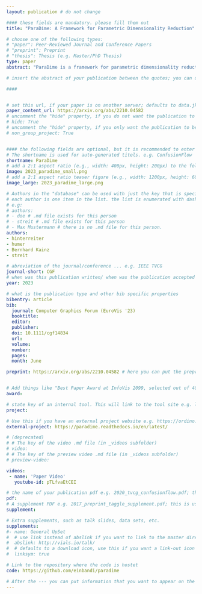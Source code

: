 ```yaml
---
layout: publication # do not change

#### these fields are mandatory. please fill them out
title: "ParaDime: A Framework for Parametric Dimensionality Reduction"

# choose one of the following types:
# "paper": Peer-Reviewed Journal and Conference Papers
# "preprint": Preprint
# "thesis": Thesis (e.g. Master/PhD Thesis)
type: paper
abstract: "ParaDime is a framework for parametric dimensionality reduction (DR). In parametric DR, neural networks are trained to embed high-dimensional data items in a low-dimensional space while minimizing an objective function. ParaDime builds on the idea that the objective functions of several modern DR techniques result from transformed inter-item relationships. It provides a common interface for specifying these relations and transformations and for defining how they are used within the losses that govern the training process. Through this interface, ParaDime unifies parametric versions of DR techniques such as metric MDS, t-SNE, and UMAP. It allows users to fully customize all aspects of the DR process. We show how this ease of customization makes ParaDime suitable for experimenting with interesting techniques such as hybrid classification/embedding models and supervised DR. This way, ParaDime opens up new possibilities for visualizing high-dimensional data."

# insert the abstract of your publication between the quotes; you can use html e.g. to make links (<a></a>) or generate bold (<b></b>) etc. text 

####


# set this url, if your paper is on another server; defaults to data.jku-vds-lab.at
paper_content_url: https://arxiv.org/abs/2210.04582
# uncomment the "hide" property, if you do not want the publication to be displayed on the website (usually you don't need this)
# hide: True
# uncomment the "hide" property, if you only want the publication to be displayed on your personal page (i.e. publications where you contributed, but does not have anything to do with the Vis Group e.g. Master Thesis,...)
# non_group_project: True


#### the following fields are optional, but it is recommended to enter as much information as possible
# The shortname is used for auto-generated titels. e.g. ConfusionFlow
shortname: ParaDime
# add a 2:1 aspect ratio (e.g., width: 400px, height: 200px) to the folder /assets/images/papers/ e.g. 2020_tvcg_confusionflow.png
image: 2023_paradime_small.png
# add a 2:1 aspect ratio teaser figure (e.g., width: 1200px, height: 600px) to the folder /assets/images/papers/ e.g. 2020_tvcg_confusionflow_teaser.png
image_large: 2023_paradime_large.png

# Authors in the "database" can be used with just the key that is specified in the corresponding .md file (usually it is the lastname in lower case e.g. doe). Authors that do not have an individual page here should be stated with their full name (e.g. John Doe)
# each author is one item in the list. the list is enumerated with dashes ("-")
# e.g:
# authors:
# - doe # .md file exists for this person
# - streit # .md file exists for this person
# - Max Mustermann # there is no .md file for this person.
authors:
- hinterreiter
- humer
- Bernhard Kainz
- streit

# abreviation of the journal/conference ... e.g. IEEE TVCG
journal-short: CGF
# when was this publication written/ when was the publication accepted (e.g. 2020)
year: 2023

# what is the publication type and other bib specific properties
bibentry: article
bib:
  journal: Computer Graphics Forum (EuroVis '23)
  booktitle:
  editor:
  publisher:
  doi: 10.1111/cgf14834
  url:
  volume: 
  number: 
  pages: 
  month: June

preprint: https://arxiv.org/abs/2210.04582 # here you can put the preprint link (arxiv.org, osf.io,...) e.g. https://arxiv.org/abs/1910.00969


# Add things like "Best Paper Award at InfoVis 2099, selected out of 4000 submissions"
award:

# state key of an internal tool. This will link to the tool site e.g. lineup (usually not needed)
project: 

# Use this if you have an external project website e.g. https://ordino.caleydoapp.org/
external-project: https://paradime.readthedocs.io/en/latest/

# (deprecated)
# # The key of the video .md file (in _videos subfolder)
# video: 
# # The key of the preview video .md file (in _videos subfolder)
# preview-video:

videos:
 - name: 'Paper Video'
   youtube-id: pTLfvaEtCEI

# the name of your publication pdf e.g. 2020_tvcg_confusionflow.pdf; this is usually uploaded to the caleydo aws server
pdf:
# A supplement PDF e.g. 2017_preprint_taggle_supplement.pdf; this is usually uploaded to the caleydo aws server
supplement: 

# Extra supplements, such as talk slides, data sets, etc.
supplements:
#- name: General UpSet
#  # use link instead of abslink if you want to link to the master directory
#  abslink: http://vials.io/talk/
#  # defaults to a download icon, use this if you want a link-out icon
#  linksym: true

# Link to the repository where the code is hostet
code: https://github.com/einbandi/paradime

# After the --- you can put information that you want to appear on the website using markdown formatting or HTML. A good example are acknowledgements, extra references, an erratum, etc.
---
```




